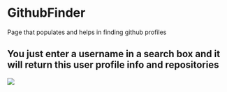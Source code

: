 # GithubFinder
Page that populates and helps in  finding github profiles
<h2> You just enter a username in a search box and it will return this user profile info and repositories </h2>
<img src="https://live.staticflickr.com/65535/49803193268_12f95ac4a0_b.jpg">
